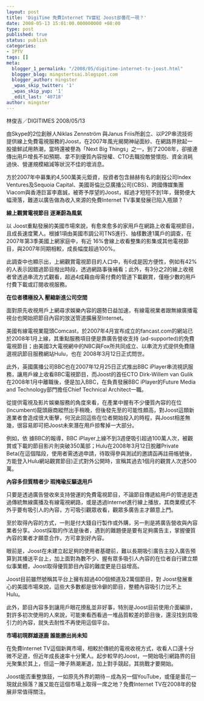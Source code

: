 ```yaml
---
layout: post
title: 'DigiTime 免費Internet TV當紅 Joost卻曇花一現？'
date: 2008-05-13 15:01:00.000000000 +08:00
type: post
published: true
status: publish
categories:
- IPTV
tags: []
meta:
  blogger_1_permalink: "/2008/05/digitime-internet-tv-joost.html"
  blogger_blog: mingstertsai.blogspot.com
  blogger_author: mingster
  _wpas_skip_twitter: '1'
  _wpas_skip_yup: '1'
  _edit_last: '40718'
author: mingster
---
```

<p>林俊吉／DIGITIMES 2008/05/13</p>
<p>由Skype的2位創辦人Niklas Zennström 與Janus Friis所創立、以P2P串流技術提供線上免費電視服務的Joost，在2007年風光揭開神祕面紗、在網路界掀起一股搶鮮試用熱潮，當時還被譽為「Next Big Things」之一，到了2008年，卻接連傳出用戶增長不如預期、拿不到優質內容授權、CTO去職投敵營懷抱、資金消耗過快、營運規模縮減等狀況不佳的壞消息。</p>
<p>方於2007年中募集約4,500萬美元鉅資，投資者包含赫赫有名的創投公司Index Ventures及Sequoia Capital、美國哥倫比亞廣播公司(CBS)、跨國傳媒集團Viacom與香港巨富李嘉誠，被寄予厚望的Joost，經過才短短不到1年，聲勢便大幅滑落，難道以廣告做為收入來源的免費Internet TV事業發展已陷入瓶頸？</p>
<p><span style="font-weight:bold;">線上觀賞電視節目  逐漸蔚為風氣</span></p>
<p>以 Joost重點發展的美國市場來說，有愈來愈多的家用戶在網路上收看電視節目，且成長速度驚人。根據1項由美國市調公司TNS進行、抽樣數達1萬戶的調查，在2007年第3季美國上網家庭中，有近 16%會線上收看整集的影集或其他電視節目，與2007年同期相較，成長幅度超過100%。</p>
<p>此調查中也顯示出，上網觀賞電視節目的人口中，有6成是因方便性，例如有42%的人表示因錯過節目撥出時段，透過網路事後補看；此外，有3分之2的線上收視者曾透過串流方式觀看，超過4成藉由毋需付費的管道下載觀賞，僅極少數的用戶付費下載或訂閱收視服務。</p>
<p><span style="font-weight:bold;">在位者積極投入 壓縮新進公司空間</span></p>
<p>面對原先收視用戶上網尋求娛樂內容的趨勢日益加速，有線電視業者跟無線廣播電視台也開始把節目內容的放送管道擴展至Internet。</p>
<p>美國有線電視業龍頭Comcast，於2007年4月宣布成立的fancast.com的網站已於2008年1月上線，其重點服務項目便是靠廣告營收支持 (ad-supported)的免費電視節目；由美國3大電視網中的NBC與Fox所共同成立、以串流方式提供免費隨選視訊節目服務網站Hulu，也在 2008年3月12日正式問世。</p>
<p>此外，英國廣播公司BBC也在2007年12月25日正式推出BBC iPlayer串流視訊服務，讓用戶線上收看BBC電視節目，而Joost的首任CTO Dirk-Willem van Gulik在2008年1月中離職後，便是加入BBC，在負責發展BBC iPlayer的Future Media and Technology部門擔任Chief Technical Architect一職。</p>
<p>從提供電視及影片娛樂服務的角度來看，在產業中握有不少優質內容的在位(Incumbent)龍頭廠商縱然出手稍晚，但後發先至的可能性頗高，對Joost這類新進業者會造成很大衝擊，何況此回這些在位者開始投入的時程，與Joost相差無幾，很容易即可把Joost未來潛在用戶掠奪掉一大部分。</p>
<p>例如，依 據BBC的報導，BBC iPlayer上線不到3週便吸引超過100萬人次，被觀賞或下載的節目影片則突破350萬部；Hulu在2008年3月12日脫離Private Beta(在這個階段，使用者需透過申請，待取得參與測試的邀請函再註冊帳號後，方能登入Hulu網站觀賞節目)正式對外公開時，宣稱其過去1個月的觀賞人次達500萬。</p>
<p><span style="font-weight:bold;">內容多但質精者少 瑕掩瑜反驅退用戶</span></p>
<p>只要是透過廣告營收來支持營運的免費電視節目，不論節目傳遞給用戶的管道是透過傳統無線廣播及有線電視網路，或是透過Internet進行線上播放，其商業模式不外乎要有吸引人的內容，方可吸引觀眾收看，觀眾多廣告主才願意上門。</p>
<p>至於取得內容的方式，一則是付大錢自行製作或外購，另一則是將廣告營收與內容業者分享。Joost採取的作法是後者，遇到的難題便是要有足夠廣告主，掌握優質內容的業者才願意合作，方可拿到好內容。</p>
<p>眼前是，Joost在未建立起足夠的使用者基礎前，難以長期吸引廣告主投入廣告預算到其播送平台上，加上面對為數不少、握有眾多吸引人內容的在位者自行建立類似事業體，Joost取得優質節目內容的難度更是日益增高。</p>
<p>Joost目前雖然號稱其平台上擁有超過400個頻道及2萬個節目，對 Joost發展重心的美國市場來說，這些大多數都是很冷僻的節目，整體內容吸引力比不上Hulu。</p>
<p>此外，節目內容多到讓用戶眼花撩亂並非好事，特別是Joost目前使用介面編排，對許多初次使用的人來說，可能東看西看過一堆品質較差的節目後，還沒找到具吸引力的內容，就失去耐性不再使用這個平台。</p>
<p><span style="font-weight:bold;">市場初現群雄逐鹿 誰能勝出尚未知</span></p>
<p>在免費Internet TV這個新興市場，相較於傳統的電視收視方式，收看人口還十分微不足道，但近年成長速率十分驚人。起步較早的Joost，一開始吸引網路界的目光聚集於其上，但這一陣子熱潮漸退，加上對手競起，其挑戰才要開始。</p>
<p>Joost能否重整旗鼓，一如原先外界的期待－成為另一個YouTube，或僅是曇花一現就此殞落？誰又能在這個市場上取得一席之地？免費Internet TV在2008年的發展非常值得關注。</p>
